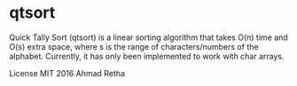 # qtsort

Quick Tally Sort (qtsort) is a linear sorting algorithm that takes O(n) time
and O(s) extra space, where s is the range of characters/numbers of the
alphabet. Currently, it has only been implemented to work with char arrays.

License MIT 2016 Ahmad Retha
